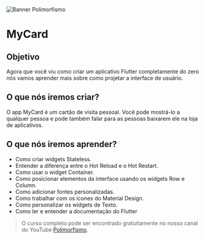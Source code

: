 ![Banner Polimorfismo](https://github.com/cribeiroduarte/imagens-curso-flutter/blob/main/banner_polimorfismo.png)

# MyCard

## Objetivo

Agora que você viu como criar um aplicativo Flutter completamente do zero nós vamos aprender mais sobre como projetar a interface de usuário.

## O que nós iremos criar?

O app MyCard é um cartão de visita pessoal. Você pode mostrá-lo a qualquer pessoa e pode também falar para as pessoas baixarem ele na loja de aplicativos.

## O que nós iremos aprender?

* Como criar widgets Stateless.
* Entender a diferença entre o Hot Reload e o Hot Restart.
* Como usar o widget Container.
* Como posicionar elementos da interface usando os widgets Row e Column.
* Como adicionar fontes personalizadas.
* Como trabalhar com os ícones do Material Design.
* Como personalizar os widgets de Texto.
* Como ler e entender a documentação do Flutter



>O curso completo pode ser encontrado gratuitamente no nosso canal do YouTube [Polimorfismo](https://youtube.com/channel/UCN0xtkhf8j2R6n1xKYCiJBA/).
